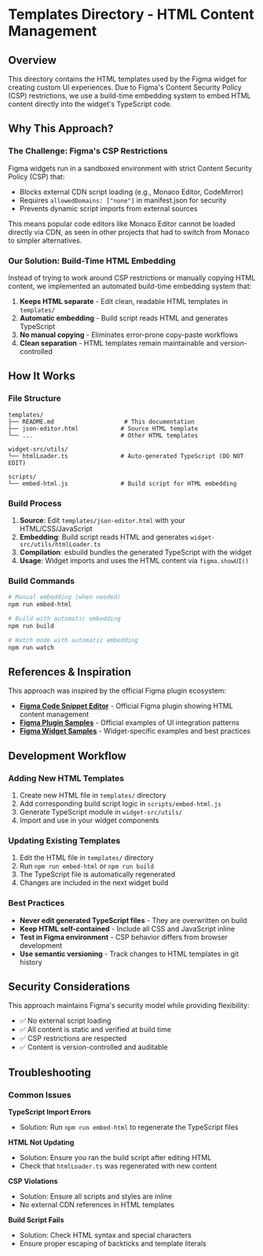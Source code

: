 # Templates Directory - HTML Content Management

## Overview

This directory contains the HTML templates used by the Figma widget for creating custom UI experiences. Due to Figma's Content Security Policy (CSP) restrictions, we use a build-time embedding system to embed HTML content directly into the widget's TypeScript code.

## Why This Approach?

### The Challenge: Figma's CSP Restrictions

Figma widgets run in a sandboxed environment with strict Content Security Policy (CSP) that:

- Blocks external CDN script loading (e.g., Monaco Editor, CodeMirror)
- Requires `allowedDomains: ["none"]` in manifest.json for security
- Prevents dynamic script imports from external sources

This means popular code editors like Monaco Editor cannot be loaded directly via CDN, as seen in other projects that had to switch from Monaco to simpler alternatives.

### Our Solution: Build-Time HTML Embedding

Instead of trying to work around CSP restrictions or manually copying HTML content, we implemented an automated build-time embedding system that:

1. **Keeps HTML separate** - Edit clean, readable HTML templates in `templates/`
2. **Automatic embedding** - Build script reads HTML and generates TypeScript
3. **No manual copying** - Eliminates error-prone copy-paste workflows
4. **Clean separation** - HTML templates remain maintainable and version-controlled

## How It Works

### File Structure

```
templates/
├── README.md                    # This documentation
├── json-editor.html            # Source HTML template
└── ...                         # Other HTML templates

widget-src/utils/
└── htmlLoader.ts               # Auto-generated TypeScript (DO NOT EDIT)

scripts/
└── embed-html.js               # Build script for HTML embedding
```

### Build Process

1. **Source**: Edit `templates/json-editor.html` with your HTML/CSS/JavaScript
2. **Embedding**: Build script reads HTML and generates `widget-src/utils/htmlLoader.ts`
3. **Compilation**: esbuild bundles the generated TypeScript with the widget
4. **Usage**: Widget imports and uses the HTML content via `figma.showUI()`

### Build Commands

```bash
# Manual embedding (when needed)
npm run embed-html

# Build with automatic embedding
npm run build

# Watch mode with automatic embedding
npm run watch
```

## References & Inspiration

This approach was inspired by the official Figma plugin ecosystem:

- **[Figma Code Snippet Editor](https://github.com/figma/code-snippet-editor-plugin)** - Official Figma plugin showing HTML content management
- **[Figma Plugin Samples](https://github.com/figma/plugin-samples)** - Official examples of UI integration patterns
- **[Figma Widget Samples](https://github.com/figma/widget-samples)** - Widget-specific examples and best practices

## Development Workflow

### Adding New HTML Templates

1. Create new HTML file in `templates/` directory
2. Add corresponding build script logic in `scripts/embed-html.js`
3. Generate TypeScript module in `widget-src/utils/`
4. Import and use in your widget components

### Updating Existing Templates

1. Edit the HTML file in `templates/` directory
2. Run `npm run embed-html` or `npm run build`
3. The TypeScript file is automatically regenerated
4. Changes are included in the next widget build

### Best Practices

- **Never edit generated TypeScript files** - They are overwritten on build
- **Keep HTML self-contained** - Include all CSS and JavaScript inline
- **Test in Figma environment** - CSP behavior differs from browser development
- **Use semantic versioning** - Track changes to HTML templates in git history

## Security Considerations

This approach maintains Figma's security model while providing flexibility:

- ✅ No external script loading
- ✅ All content is static and verified at build time
- ✅ CSP restrictions are respected
- ✅ Content is version-controlled and auditable

## Troubleshooting

### Common Issues

**TypeScript Import Errors**

- Solution: Run `npm run embed-html` to regenerate the TypeScript files

**HTML Not Updating**

- Solution: Ensure you ran the build script after editing HTML
- Check that `htmlLoader.ts` was regenerated with new content

**CSP Violations**

- Solution: Ensure all scripts and styles are inline
- No external CDN references in HTML templates

**Build Script Fails**

- Solution: Check HTML syntax and special characters
- Ensure proper escaping of backticks and template literals
